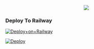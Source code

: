 

<p align="center"><a href="https://t.me/WTF_NAVYA"><img src="https://te.legra.ph/file/ef24da03a3a2d046bf528.jpg"></a></p>

### Deploy To Railway

[![Deploy+on+Railway](https://railway.app/button.svg)](https://railway.app/new/template?template=https://github.com/Navya-devloper/MUSIC-OP-HMM&envs=API_ID,API_HASH,HNDLR,STRING_SESSION,SUDO_USERS)



[![Deploy](https://www.herokucdn.com/deploy/button.svg)](https://heroku.com/deploy?template=https://github.com/Navya-Devloper/WtF_NaVyA)
